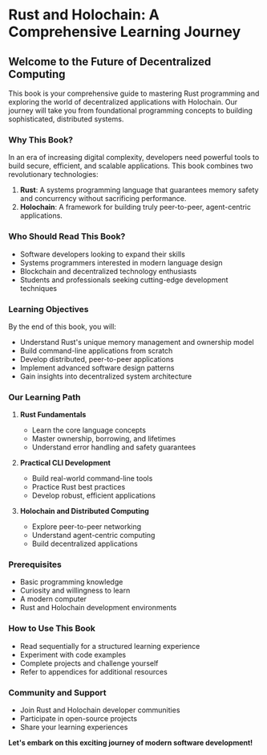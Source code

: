 # Rust and Holochain: A Comprehensive Learning Journey

## Welcome to the Future of Decentralized Computing

This book is your comprehensive guide to mastering Rust programming and exploring the world of decentralized applications with Holochain. Our journey will take you from foundational programming concepts to building sophisticated, distributed systems.

### Why This Book?

In an era of increasing digital complexity, developers need powerful tools to build secure, efficient, and scalable applications. This book combines two revolutionary technologies:

1. **Rust**: A systems programming language that guarantees memory safety and concurrency without sacrificing performance.
2. **Holochain**: A framework for building truly peer-to-peer, agent-centric applications.

### Who Should Read This Book?

- Software developers looking to expand their skills
- Systems programmers interested in modern language design
- Blockchain and decentralized technology enthusiasts
- Students and professionals seeking cutting-edge development techniques

### Learning Objectives

By the end of this book, you will:
- Understand Rust's unique memory management and ownership model
- Build command-line applications from scratch
- Develop distributed, peer-to-peer applications
- Implement advanced software design patterns
- Gain insights into decentralized system architecture

### Our Learning Path

1. **Rust Fundamentals**
   - Learn the core language concepts
   - Master ownership, borrowing, and lifetimes
   - Understand error handling and safety guarantees

2. **Practical CLI Development**
   - Build real-world command-line tools
   - Practice Rust best practices
   - Develop robust, efficient applications

3. **Holochain and Distributed Computing**
   - Explore peer-to-peer networking
   - Understand agent-centric computing
   - Build decentralized applications

### Prerequisites

- Basic programming knowledge
- Curiosity and willingness to learn
- A modern computer
- Rust and Holochain development environments

### How to Use This Book

- Read sequentially for a structured learning experience
- Experiment with code examples
- Complete projects and challenge yourself
- Refer to appendices for additional resources

### Community and Support

- Join Rust and Holochain developer communities
- Participate in open-source projects
- Share your learning experiences

**Let's embark on this exciting journey of modern software development!**
